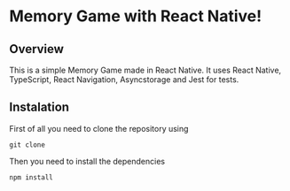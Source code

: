 # Memory Game with React Native!

## Overview

This is a simple Memory Game made in React Native. It uses React Native, TypeScript, React Navigation, Asyncstorage and Jest for tests.

## Instalation

First of all you need to clone the repository using

```
git clone
```

Then you need to install the dependencies

```
npm install
```
